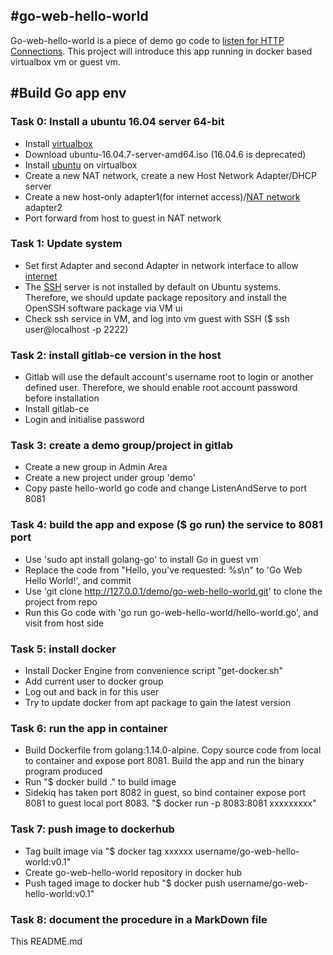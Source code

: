 #go-web-hello-world
----------
Go-web-hello-world is a piece of demo go code to [listen for HTTP Connections](https://gowebexamples.com/hello-world/). 
This project will introduce this app running in docker based virtualbox vm or guest vm.

#Build Go app env
----------
### Task 0: Install a ubuntu 16.04 server 64-bit
- Install [virtualbox](https://www.virtualbox.org/wiki/Linux_Downloads)
- Download ubuntu-16.04.7-server-amd64.iso (16.04.6 is deprecated)
- Install [ubuntu](https://askubuntu.com/questions/142549/how-to-install-ubuntu-on-virtualbox) on virtualbox 
- Create a new NAT network, create a new Host Network Adapter/DHCP server
- Create a new host-only adapter1(for internet access)/[NAT network](https://www.nakivo.com/blog/virtualbox-network-setting-guide/) adapter2 
- Port forward from host to guest in NAT network

### Task 1: Update system
- Set first Adapter and second Adapter in network interface to allow [internet](https://stackoverflow.com/questions/36839573/static-ip-in-virtualbox-machine-with-ubuntu-16-04) 
- The [SSH](https://phoenixnap.com/kb/how-to-enable-ssh-on-ubuntu) server is not installed by default on Ubuntu systems. Therefore, we should update package repository and install the OpenSSH software package via VM ui 
- Check ssh service in VM, and log into vm guest with SSH ($ ssh user@localhost -p 2222)

### Task 2: install gitlab-ce version in the host
- Gitlab will use the default account's username root to login or another defined user. Therefore, we should enable root account password before installation
- Install gitlab-ce
- Login and initialise password

### Task 3: create a demo group/project in gitlab
- Create a new group in Admin Area
- Create a new project under group 'demo' 
- Copy paste hello-world go code and change ListenAndServe to port 8081

### Task 4: build the app and expose ($ go run) the service to 8081 port
- Use 'sudo apt install golang-go' to install Go in guest vm
- Replace the code from "Hello, you've requested: %s\n" to 'Go Web Hello World!', and commit
- Use 'git clone http://127.0.0.1/demo/go-web-hello-world.git' to clone the project from repo
- Run this Go code with 'go run go-web-hello-world/hello-world.go', and visit from host side

### Task 5: install docker
- Install Docker Engine from convenience script "get-docker.sh"
- Add current user to docker group
- Log out and back in for this user
- Try to update docker from apt package to gain the latest version

### Task 6: run the app in container
- Build Dockerfile from golang:1.14.0-alpine. Copy source code from local to container and expose port 8081. Build the app and run the binary program produced
- Run "$ docker build ." to build image
- Sidekiq has taken port 8082 in guest, so bind container expose port 8081 to guest local port 8083. "$ docker run -p 8083:8081 xxxxxxxxx"

### Task 7: push image to dockerhub
- Tag built image via "$ docker tag xxxxxx username/go-web-hello-world:v0.1"
- Create go-web-hello-world repository in docker hub
- Push taged image to docker hub "$ docker push username/go-web-hello-world:v0.1"

### Task 8: document the procedure in a MarkDown file
This README.md


